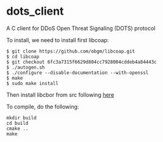 # dots_client
A C client for DDoS Open Threat Signaling (DOTS) protocol

To install, we need to install first libcoap:
```
$ git clone https://github.com/obgm/libcoap.git
$ cd libcoap
$ git checkout 6fc3a7315f6629d804cc7928004cddeb4a84443c
$ ./autogen.sh
$ ./configure --disable-documentation --with-openssl
$ make
$ sudo make install
```

Then install libcbor from src following [here](https://github.com/PJK/libcbor)

To compile, do the following:
```
mkdir build
cd build
cmake ..
make
```
